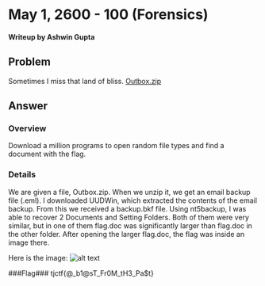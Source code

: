 # May 1, 2600 - 100 (Forensics)
#### Writeup by Ashwin Gupta

## Problem ##
Sometimes I miss that land of bliss. [Outbox.zip](Outbox.zip)

## Answer ##

### Overview ###
Download a million programs to open random file types and find a document with the flag.

### Details ###
We are given a file, Outbox.zip. When we unzip it, we get an email backup file (.eml). I downloaded UUDWin, which extracted the contents of the email backup. From this we received a backup.bkf file. Using nt5backup, I was able to recover 2 Documents and Setting Folders. Both of them were very similar, but in one of them flag.doc was significantly larger than flag.doc in the other folder. After opening the larger flag.doc, the flag was inside an image there.

Here is the image:
![alt text](https://github.com/patil215/tjctf-2016-writeups/raw/master/forensics/may12600/blah.wmf)

###Flag###
	tjctf{@_b1@sT_Fr0M_tH3_Pa$t}